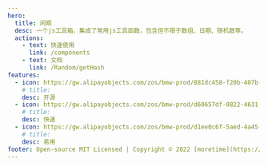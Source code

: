 ```yaml
---
hero:
  title: 闲暇
  desc: 一个js工具箱，集成了常用js工具函数，包含但不限于数组、日期、随机数等。
  actions:
    - text: 快速使用
      link: /components
    - text: 文档
      link: /Random/getHash
features:
  - icon: https://gw.alipayobjects.com/zos/bmw-prod/881dc458-f20b-407b-947a-95104b5ec82b/k79dm8ih_w144_h144.png
    # title:
    desc: 开源
  - icon: https://gw.alipayobjects.com/zos/bmw-prod/d60657df-0822-4631-9d7c-e7a869c2f21c/k79dmz3q_w126_h126.png
    # title:
    desc: 快速
  - icon: https://gw.alipayobjects.com/zos/bmw-prod/d1ee0c6f-5aed-4a45-a507-339a4bfe076c/k7bjsocq_w144_h144.png
    # title:
    desc: 易用
footer: Open-source MIT Licensed | Copyright © 2022 [moretime](https://www.baidu.com)
---
```

